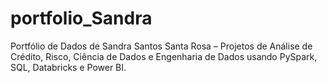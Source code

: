 # portfolio_Sandra
Portfólio de Dados de Sandra Santos Santa Rosa – Projetos de Análise de Crédito, Risco, Ciência de Dados e Engenharia de Dados usando PySpark, SQL, Databricks e Power BI.
